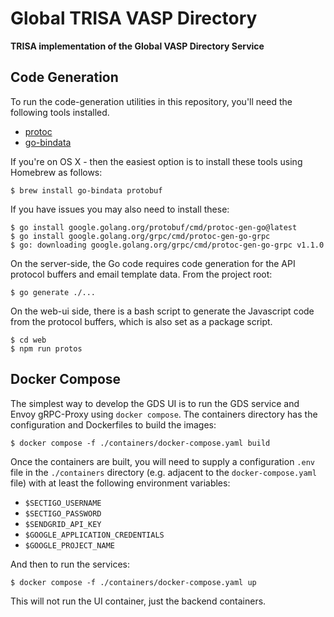 # Global TRISA VASP Directory

**TRISA implementation of the Global VASP Directory Service**

## Code Generation

To run the code-generation utilities in this repository, you'll need the following tools installed.

- [protoc](https://github.com/protocolbuffers/protobuf/releases)
- [go-bindata](https://github.com/kevinburke/go-bindata)

If you're on OS X - then the easiest option is to install these tools using Homebrew as follows:

```
$ brew install go-bindata protobuf
```

If you have issues you may also need to install these:

```
$ go install google.golang.org/protobuf/cmd/protoc-gen-go@latest
$ go install google.golang.org/grpc/cmd/protoc-gen-go-grpc
$ go: downloading google.golang.org/grpc/cmd/protoc-gen-go-grpc v1.1.0
```

On the server-side, the Go code requires code generation for the API protocol buffers and email template data. From the project root:

```
$ go generate ./...
```

On the web-ui side, there is a bash script to generate the Javascript code from the protocol buffers, which is also set as a package script.

```
$ cd web
$ npm run protos
```

## Docker Compose

The simplest way to develop the GDS UI is to run the GDS service and Envoy gRPC-Proxy using `docker compose`. The containers directory has the configuration and Dockerfiles to build the images:

```
$ docker compose -f ./containers/docker-compose.yaml build
```

Once the containers are built, you will need to supply a configuration `.env` file in the `./containers` directory (e.g. adjacent to the `docker-compose.yaml` file) with at least the following environment variables:

- `$SECTIGO_USERNAME`
- `$SECTIGO_PASSWORD`
- `$SENDGRID_API_KEY`
- `$GOOGLE_APPLICATION_CREDENTIALS`
- `$GOOGLE_PROJECT_NAME`

And then to run the services:

```
$ docker compose -f ./containers/docker-compose.yaml up
```

This will not run the UI container, just the backend containers.
